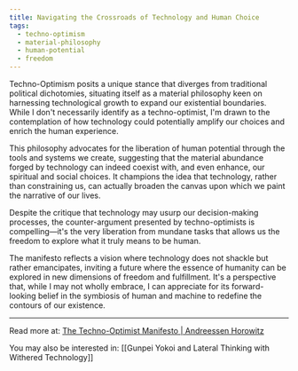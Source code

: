 ```yaml
---
title: Navigating the Crossroads of Technology and Human Choice
tags:
  - techno-optimism
  - material-philosophy
  - human-potential
  - freedom
---
```

Techno-Optimism posits a unique stance that diverges from traditional political dichotomies, situating itself as a material philosophy keen on harnessing technological growth to expand our existential boundaries. While I don't necessarily identify as a techno-optimist, I'm drawn to the contemplation of how technology could potentially amplify our choices and enrich the human experience.

This philosophy advocates for the liberation of human potential through the tools and systems we create, suggesting that the material abundance forged by technology can indeed coexist with, and even enhance, our spiritual and social choices. It champions the idea that technology, rather than constraining us, can actually broaden the canvas upon which we paint the narrative of our lives.

Despite the critique that technology may usurp our decision-making processes, the counter-argument presented by techno-optimists is compelling—it's the very liberation from mundane tasks that allows us the freedom to explore what it truly means to be human.

The manifesto reflects a vision where technology does not shackle but rather emancipates, inviting a future where the essence of humanity can be explored in new dimensions of freedom and fulfillment. It's a perspective that, while I may not wholly embrace, I can appreciate for its forward-looking belief in the symbiosis of human and machine to redefine the contours of our existence.

----

Read more at: [The Techno-Optimist Manifesto | Andreessen Horowitz](https://a16z.com/the-techno-optimist-manifesto/)

You may also be interested in: [[Gunpei Yokoi and Lateral Thinking with Withered Technology]]
